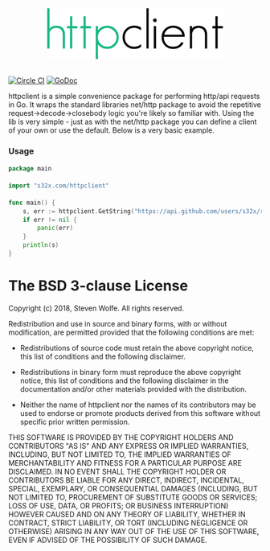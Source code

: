 <div align="center">
    <img src="logo.png" height="101" width="350" />
</div>
<br/>

[![Circle CI](https://circleci.com/gh/s32x/httpclient/tree/master.svg?style=svg)](https://circleci.com/gh/s32x/httpclient/tree/master)
[![GoDoc](https://godoc.org/s32x.com/httpclient?status.svg)](https://godoc.org/s32x.com/httpclient)

httpclient is a simple convenience package for performing http/api requests in Go. It wraps the standard libraries net/http package to avoid the repetitive request->decode->closebody logic you're likely so familiar with. Using the lib is very simple - just as with the net/http package you can define a client of your own or use the default. Below is a very basic example.

### Usage

```go
package main

import "s32x.com/httpclient"

func main() {
	s, err := httpclient.GetString("https://api.github.com/users/s32x/repos")
	if err != nil {
		panic(err)
	}
	println(s)
}
```

The BSD 3-clause License
========================

Copyright (c) 2018, Steven Wolfe. All rights reserved.

Redistribution and use in source and binary forms, with or without modification,
are permitted provided that the following conditions are met:

 - Redistributions of source code must retain the above copyright notice,
   this list of conditions and the following disclaimer.

 - Redistributions in binary form must reproduce the above copyright notice,
   this list of conditions and the following disclaimer in the documentation
   and/or other materials provided with the distribution.

 - Neither the name of httpclient nor the names of its contributors may
   be used to endorse or promote products derived from this software without
   specific prior written permission.

THIS SOFTWARE IS PROVIDED BY THE COPYRIGHT HOLDERS AND CONTRIBUTORS "AS IS" AND
ANY EXPRESS OR IMPLIED WARRANTIES, INCLUDING, BUT NOT LIMITED TO, THE IMPLIED
WARRANTIES OF MERCHANTABILITY AND FITNESS FOR A PARTICULAR PURPOSE ARE
DISCLAIMED. IN NO EVENT SHALL THE COPYRIGHT HOLDER OR CONTRIBUTORS BE LIABLE FOR
ANY DIRECT, INDIRECT, INCIDENTAL, SPECIAL, EXEMPLARY, OR CONSEQUENTIAL DAMAGES
(INCLUDING, BUT NOT LIMITED TO, PROCUREMENT OF SUBSTITUTE GOODS OR SERVICES;
LOSS OF USE, DATA, OR PROFITS; OR BUSINESS INTERRUPTION) HOWEVER CAUSED AND ON
ANY THEORY OF LIABILITY, WHETHER IN CONTRACT, STRICT LIABILITY, OR TORT
(INCLUDING NEGLIGENCE OR OTHERWISE) ARISING IN ANY WAY OUT OF THE USE OF THIS
SOFTWARE, EVEN IF ADVISED OF THE POSSIBILITY OF SUCH DAMAGE.